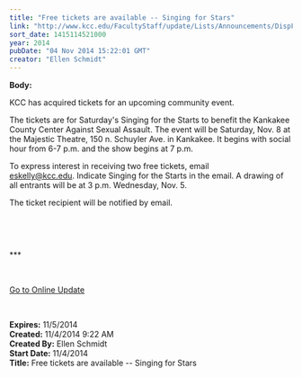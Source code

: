 ```yaml
---
title: "Free tickets are available -- Singing for Stars"
link: "http://www.kcc.edu/FacultyStaff/update/Lists/Announcements/DispForm.aspx?ID=1708"
sort_date: 1415114521000
year: 2014
pubDate: "04 Nov 2014 15:22:01 GMT"
creator: "Ellen Schmidt"
---
```


<div><b>Body:</b> <div class="ExternalClass20CE3A00BA60460AB4C197FDFB14A69E"><p>​KCC has acquired tickets for an upcoming community event.</p>
<p>The tickets are for Saturday's Singing for the Starts to benefit the Kankakee County Center Against Sexual Assault. The event will be Saturday, Nov. 8 at the Majestic Theatre, 150 n. Schuyler Ave. in Kankakee. It begins with social hour from 6-7 p.m. and the show begins at 7 p.m.</p>
<p>To express interest in receiving two free tickets, email <a href="mailto:eskelly@kcc.edu">eskelly@kcc.edu</a>. Indicate Singing for the Starts in the email. A drawing of all entrants will be at 3 p.m. Wednesday, Nov. 5.</p>
<p>The ticket recipient will be notified by email.</p>
<p> </p>
<p> </p>
<p>***</p>
<p> </p>
<p><a href="/update">Go to Online Update</a></p>
<p> </p></div></div>
<div><b>Expires:</b> 11/5/2014</div>
<div><b>Created:</b> 11/4/2014 9:22 AM</div>
<div><b>Created By:</b> Ellen Schmidt</div>
<div><b>Start Date:</b> 11/4/2014</div>
<div><b>Title:</b> Free tickets are available -- Singing for Stars</div>

